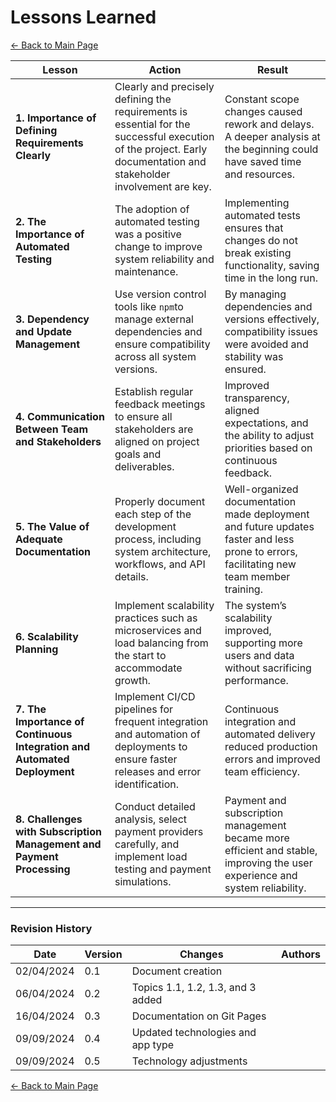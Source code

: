 
# **Lessons Learned**

[← Back to Main Page](../../index.md)

| **Lesson**                                                               | **Action**                                                                                                                                                   | **Result**                                                                                                                        |
| ------------------------------------------------------------------------------ | ------------------------------------------------------------------------------------------------------------------------------------------------------------------ | --------------------------------------------------------------------------------------------------------------------------------------- |
| **1. Importance of Defining Requirements Clearly**                       | Clearly and precisely defining the requirements is essential for the successful execution of the project. Early documentation and stakeholder involvement are key. | Constant scope changes caused rework and delays. A deeper analysis at the beginning could have saved time and resources.                |
| **2. The Importance of Automated Testing**                               | The adoption of automated testing was a positive change to improve system reliability and maintenance.                                                             | Implementing automated tests ensures that changes do not break existing functionality, saving time in the long run.                     |
| **3. Dependency and Update Management**                                  | Use version control tools like `npm`to manage external dependencies and ensure compatibility across all system versions.                                         | By managing dependencies and versions effectively, compatibility issues were avoided and stability was ensured.                         |
| **4. Communication Between Team and Stakeholders**                       | Establish regular feedback meetings to ensure all stakeholders are aligned on project goals and deliverables.                                                      | Improved transparency, aligned expectations, and the ability to adjust priorities based on continuous feedback.                         |
| **5. The Value of Adequate Documentation**                               | Properly document each step of the development process, including system architecture, workflows, and API details.                                                 | Well-organized documentation made deployment and future updates faster and less prone to errors, facilitating new team member training. |
| **6. Scalability Planning**                                              | Implement scalability practices such as microservices and load balancing from the start to accommodate growth.                                                     | The system’s scalability improved, supporting more users and data without sacrificing performance.                                     |
| **7. The Importance of Continuous Integration and Automated Deployment** | Implement CI/CD pipelines for frequent integration and automation of deployments to ensure faster releases and error identification.                               | Continuous integration and automated delivery reduced production errors and improved team efficiency.                                   |
| **8. Challenges with Subscription Management and Payment Processing**    | Conduct detailed analysis, select payment providers carefully, and implement load testing and payment simulations.                                                 | Payment and subscription management became more efficient and stable, improving the user experience and system reliability.             |

---

### **Revision History**

| **Date** | **Version** | **Changes**                 | **Authors** |
| -------------- | ----------------- | --------------------------------- | ----------------- |
| 02/04/2024     | 0.1               | Document creation                 |                   |
| 06/04/2024     | 0.2               | Topics 1.1, 1.2, 1.3, and 3 added |                   |
| 16/04/2024     | 0.3               | Documentation on Git Pages        |                   |
| 09/09/2024     | 0.4               | Updated technologies and app type |                   |
| 09/09/2024     | 0.5               | Technology adjustments            |                   |

[← Back to Main Page](../../index.md)
